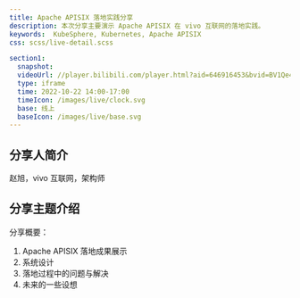 ```yaml
---
title: Apache APISIX 落地实践分享
description: 本次分享主要演示 Apache APISIX 在 vivo 互联网的落地实践。
keywords:  KubeSphere, Kubernetes, Apache APISIX
css: scss/live-detail.scss

section1:
  snapshot: 
  videoUrl: //player.bilibili.com/player.html?aid=646916453&bvid=BV1Qe4y177sm&cid=870790146&page=1&high_quality=1
  type: iframe
  time: 2022-10-22 14:00-17:00
  timeIcon: /images/live/clock.svg
  base: 线上
  baseIcon: /images/live/base.svg
---
```


## 分享人简介

赵旭，vivo 互联网，架构师

## 分享主题介绍

分享概要：
1. Apache APISIX 落地成果展示
2. 系统设计
3. 落地过程中的问题与解决
4. 未来的一些设想


